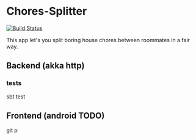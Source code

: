 # Chores-Splitter

[![Build Status](https://travis-ci.org/JakubDziworski/Chores-Splitter.svg?branch=master)](https://travis-ci.org/JakubDziworski/Chores-Splitter)

This app let's you split boring house chores between roommates in a fair way.

## Backend (akka http)
### tests
sbt test

## Frontend (android TODO)
git p
